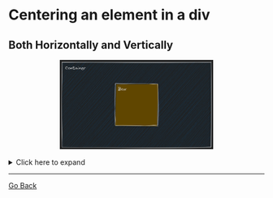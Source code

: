 # Centering an element in a div

## Both Horizontally and Vertically

<p align="center" width="100%">
    <img width="60%" src="../assets/center-a-div.png" /> 
</p>

<details>
<summary>Click here to expand</summary>

### 1. If width and height of the box is fixed

<details>
<summary>Reveal Answer</summary>
   
   **Using Position and Margin Property**
   **Code**
  ```css
    .container {
        position: relative;
        height: 100vh;
    }
    .box {
        position: absolute;
        top: 50%;
        left: 50%;
        margin: -50px -50px; 
        /* margin: x-axis y-axis;
        here -50px refers to half of box width and height */
        width: 100px;
        height: 100px;
        background: #000;
    }
  ```
</details>

### 2. If width and height of the box is unknown/dynamic

<details>
<summary>Reveal Answer</summary>
   
   **Using Position and Transform Property**
   **Code**
  ```css
    .container {
        position: relative;
        height: 100vh;
    }
    .box {
        position: absolute;
        top: 50%;
        left: 50%;
        width: 30%;
        height: 30%;
        background: #000;
        transform: translate(-50%,-50%);
        /* translate(x-axis, y-axis); 
        here -50% refers to half of box width and height */
    }
  ```
</details>

### 3. Using flex

<details>
<summary>Reveal Answer</summary>

**Code**

```css
.container {
  display: flex;
  align-items: center;
  /* aligns box to center vertically */
  justify-content: center;
  /* aligns box to center horizontally */
  height: 100vh;
}
.box {
  width: 50%;
  height: 50%;
  background: #000;
}
```

</details>

### 4. Using grid

<details>
<summary>Reveal Answer</summary>
   
   **Code**
  ```css
    .container {
        display: grid;
        align-items: center;
        /* aligns box to center vertically */
        justify-items: center;
        /* aligns box to center horizontally */
        /* place-items:center;  
        combining both align and justify properties */ 
        height: 100vh;
    }
    .box {
        width: 50%;
        height: 50%;
        background: #000;
    }
  ```
</details>

> [Codepen Link for Centering a Div](https://codepen.io/SahulKola/pen/MWZPemG)

</details>

---

<footer>

[Go Back](../README.md)

</footer>
